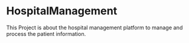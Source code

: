 # HospitalManagement

This Project is about the hospital management platform to manage and process the patient information.
